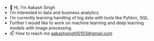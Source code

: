 - 👋 Hi, I’m Aakash Singh 
- I’m interested in data and business analytics.
- I’m currently learning handling of big data with tools like Pyhton, SQL.
- Further I would like to work on machine learning and deep learning models with image processing.
- 📫 How to reach me aakashsingh10103@gmail.com
